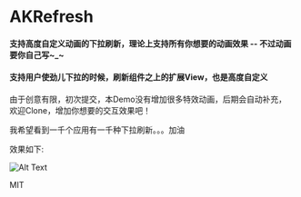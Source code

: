 # AKRefresh

#### 支持高度自定义动画的下拉刷新，理论上支持所有你想要的动画效果 -- 不过动画要你自己写~_~
#### 支持用户使劲儿下拉的时候，刷新组件之上的扩展View，也是高度自定义

由于创意有限，初次提交，本Demo没有增加很多特效动画，后期会自动补充，
欢迎Clone，增加你想要的交互效果吧！

我希望看到一千个应用有一千种下拉刷新。。。加油


 效果如下: 
 
  ![Alt Text](https://github.com/AstonZ/AKRefresh/blob/master/AKRefreshDemo.gif)
  
  
  
  MIT

